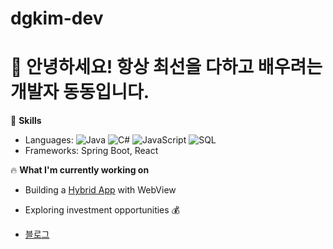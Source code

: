 # dgkim-dev

# 👋 안녕하세요! 항상 최선을 다하고 배우려는 개발자 동동입니다.

🌱 **Skills**
- Languages: 
![Java](https://img.shields.io/badge/Java-ED8B00?style=for-the-badge&logo=java&logoColor=white)
![C#](https://img.shields.io/badge/C%23-239120?style=for-the-badge&logo=c-sharp&logoColor=white)
![JavaScript](https://img.shields.io/badge/JavaScript-F7DF1E?style=for-the-badge&logo=javascript&logoColor=black)
![SQL](https://img.shields.io/badge/SQL-CC2927?style=for-the-badge&logo=microsoft-sql-server&logoColor=white)
- Frameworks: Spring Boot, React

🔥 **What I'm currently working on**
- Building a [Hybrid App](#) with WebView
- Exploring investment opportunities 💰

- [블로그](https://dgkim81.github.io)
